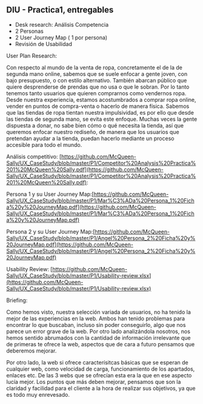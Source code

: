 ## DIU - Practica1, entregables


- Desk research: Análisis Competencia 
- 2 Personas 
- 2 User Journey Map  ( 1 por persona)
- Revisión de Usabilidad 

User Plan Research:

Con respecto al mundo de la venta de ropa, concretamente el de la de segunda mano online, sabemos que se suele enfocar a gente joven, con bajo presupuesto, o con estilo alternativo. También abarcan público que quiere desprenderse de prendas que no usa o que le sobran. Por lo tanto tenemos tanto usuarios que quieren comprarnos como vendernos ropa. Desde nuestra experiencia, estamos acostumbrados a comprar ropa online, vender en puntos de compra-venta o hacerlo de manera física. Sabemos que las tiendas de ropa tientan nuestra impulsividad, es por ello que desde las tiendas de segunda mano, se evita este enfoque. Muchas veces la gente dispuesta a donar, no sabe bien cómo o qué necesita la tienda, así que queremos enfocar nuestro rediseño, de manera que los usuarios que pretendan ayudar a la tienda, puedan hacerlo mediante un proceso accesible para todo el mundo.



Análisis competitivo: [https://github.com/McQueen-Sally/UX_CaseStudy/blob/master/P1/Competitor%20Analysis%20Practica%201%20McQueen%20Sally.pdf](https://github.com/McQueen-Sally/UX_CaseStudy/blob/master/P1/Competitor%20Analysis%20Practica%201%20McQueen%20Sally.pdf):

Persona 1 y su User Journey Map:[https://github.com/McQueen-Sally/UX_CaseStudy/blob/master/P1/Mar%C3%ADa%20Persona_1%20Ficha%20y%20JourneyMap.pdf](https://github.com/McQueen-Sally/UX_CaseStudy/blob/master/P1/Mar%C3%ADa%20Persona_1%20Ficha%20y%20JourneyMap.pdf)

Persona 2 y su User Journey Map:[https://github.com/McQueen-Sally/UX_CaseStudy/blob/master/P1/Angel%20Persona_2%20Ficha%20y%20JourneyMap.pdf](https://github.com/McQueen-Sally/UX_CaseStudy/blob/master/P1/Angel%20Persona_2%20Ficha%20y%20JourneyMap.pdf)

Usability Review: [https://github.com/McQueen-Sally/UX_CaseStudy/blob/master/P1/Usability-review.xlsx](https://github.com/McQueen-Sally/UX_CaseStudy/blob/master/P1/Usability-review.xlsx)

Briefing:
<br>

Como hemos visto, nuestra selección variada de usuarios, no ha tenido la mejor de las experiencias en la web. Ambos han tenido problemas para encontrar lo que buscaban, incluso sin poder conseguirlo, algo que nos parece un error grave de la web. Por otro lado analizándola nosotros, nos hemos sentido abrumados con la cantidad de información irrelevante que de primeras te ofrece la web, aspectos que de cara a futuro pensamos que deberemos mejorar. 
<br>

Por otro lado, la web si ofrece caracterísitcas básicas que se esperan de cualquier web, como velocidad de carga, funcionamiento de los apartados, enlaces etc. De las 3 webs que se ofrecían esta era la que en ese aspecto lucía mejor. Los puntos que más deben mejorar, pensamos que son la claridad y facilidad para el cliente a la hora de realizar sus objetivos, ya que es todo muy enrevesado. 
